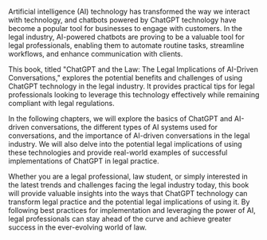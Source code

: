 
Artificial intelligence (AI) technology has transformed the way we interact with technology, and chatbots powered by ChatGPT technology have become a popular tool for businesses to engage with customers. In the legal industry, AI-powered chatbots are proving to be a valuable tool for legal professionals, enabling them to automate routine tasks, streamline workflows, and enhance communication with clients.

This book, titled "ChatGPT and the Law: The Legal Implications of AI-Driven Conversations," explores the potential benefits and challenges of using ChatGPT technology in the legal industry. It provides practical tips for legal professionals looking to leverage this technology effectively while remaining compliant with legal regulations.

In the following chapters, we will explore the basics of ChatGPT and AI-driven conversations, the different types of AI systems used for conversations, and the importance of AI-driven conversations in the legal industry. We will also delve into the potential legal implications of using these technologies and provide real-world examples of successful implementations of ChatGPT in legal practice.

Whether you are a legal professional, law student, or simply interested in the latest trends and challenges facing the legal industry today, this book will provide valuable insights into the ways that ChatGPT technology can transform legal practice and the potential legal implications of using it. By following best practices for implementation and leveraging the power of AI, legal professionals can stay ahead of the curve and achieve greater success in the ever-evolving world of law.
